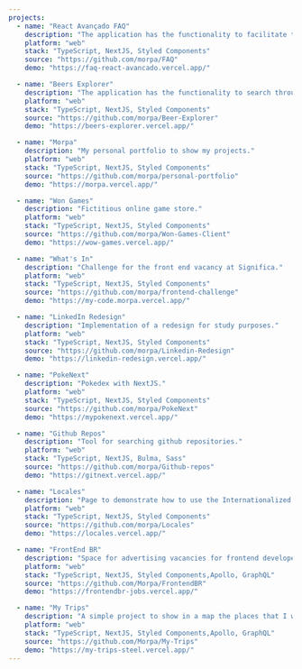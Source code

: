 ```yaml
---
projects:
  - name: "React Avançado FAQ"
    description: "The application has the functionality to facilitate the search for the most frequently asked questions in the Advanced React course."
    platform: "web"
    stack: "TypeScript, NextJS, Styled Components"
    source: "https://github.com/morpa/FAQ"
    demo: "https://faq-react-avancado.vercel.app/"

  - name: "Beers Explorer"
    description: "The application has the functionality to search through an external api, information about beers."
    platform: "web"
    stack: "TypeScript, NextJS, Styled Components"
    source: "https://github.com/morpa/Beer-Explorer"
    demo: "https://beers-explorer.vercel.app/"

  - name: "Morpa"
    description: "My personal portfolio to show my projects."
    platform: "web"
    stack: "TypeScript, NextJS, Styled Components"
    source: "https://github.com/morpa/personal-portfolio"
    demo: "https://morpa.vercel.app/"

  - name: "Won Games"
    description: "Fictitious online game store."
    platform: "web"
    stack: "TypeScript, NextJS, Styled Components"
    source: "https://github.com/morpa/Won-Games-Client"
    demo: "https://wow-games.vercel.app/"

  - name: "What's In"
    description: "Challenge for the front end vacancy at Significa."
    platform: "web"
    stack: "TypeScript, NextJS, Styled Components"
    source: "https://github.com/morpa/frontend-challenge"
    demo: "https://my-code.morpa.vercel.app/"

  - name: "LinkedIn Redesign"
    description: "Implementation of a redesign for study purposes."
    platform: "web"
    stack: "TypeScript, NextJS, Styled Components"
    source: "https://github.com/morpa/Linkedin-Redesign"
    demo: "https://linkedin-redesign.vercel.app/"

  - name: "PokeNext"
    description: "Pokedex with NextJS."
    platform: "web"
    stack: "TypeScript, NextJS, Styled Components"
    source: "https://github.com/morpa/PokeNext"
    demo: "https://mypokenext.vercel.app/"

  - name: "Github Repos"
    description: "Tool for searching github repositories."
    platform: "web"
    stack: "TypeScript, NextJS, Bulma, Sass"
    source: "https://github.com/morpa/Github-repos"
    demo: "https://gitnext.vercel.app/"

  - name: "Locales"
    description: "Page to demonstrate how to use the Internationalized Routing."
    platform: "web"
    stack: "TypeScript, NextJS, Styled Components"
    source: "https://github.com/morpa/Locales"
    demo: "https://locales.vercel.app/"

  - name: "FrontEnd BR"
    description: "Space for advertising vacancies for frontend developers."
    platform: "web"
    stack: "TypeScript, NextJS, Styled Components,Apollo, GraphQL"
    source: "https://github.com/Morpa/FrontendBR"
    demo: "https://frontendbr-jobs.vercel.app/"

  - name: "My Trips"
    description: "A simple project to show in a map the places that I went and show more informations and photos when clicked."
    platform: "web"
    stack: "TypeScript, NextJS, Styled Components,Apollo, GraphQL"
    source: "https://github.com/Morpa/My-Trips"
    demo: "https://my-trips-steel.vercel.app/"
---
```

